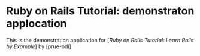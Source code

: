 # Ruby on Rails Tutorial: demonstraton applocation

This is the demonstration application for [*Ruby on Rails Tutorial: Learn Rails by Example*] by [prue-odi]